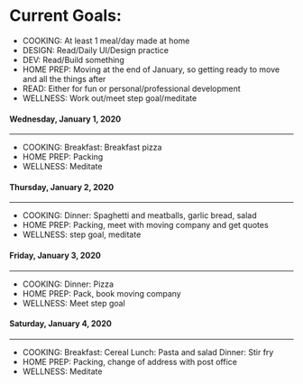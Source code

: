 # Current Goals:
- COOKING: At least 1 meal/day made at home
- DESIGN: Read/Daily UI/Design practice
- DEV: Read/Build something
- HOME PREP: Moving at the end of January, so getting ready to move     and all the things after
- READ: Either for fun or personal/professional development
- WELLNESS: Work out/meet step goal/meditate

#### Wednesday, January 1, 2020
---
- COOKING:
    Breakfast: Breakfast pizza
- HOME PREP: Packing
- WELLNESS: Meditate

#### Thursday, January 2, 2020
---
- COOKING:
    Dinner: Spaghetti and meatballs, garlic bread, salad
- HOME PREP: Packing, meet with moving company and get quotes
- WELLNESS: step goal, meditate

#### Friday, January 3, 2020
---
- COOKING:
    Dinner: Pizza
- HOME PREP: Pack, book moving company
- WELLNESS: Meet step goal

#### Saturday, January 4, 2020
---
- COOKING:
    Breakfast: Cereal
    Lunch: Pasta and salad
    Dinner: Stir fry
- HOME PREP: Packing, change of address with post office
- WELLNESS: Meditate

